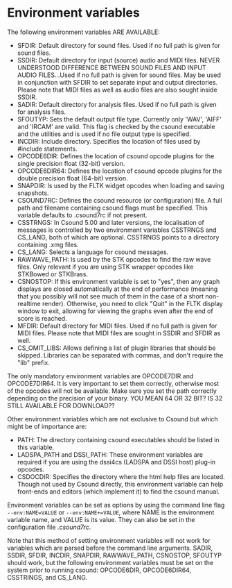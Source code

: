 # Environment variables

 The following environment variables ARE AVAILABLE:

- SFDIR: Default directory for sound files. Used if no full path is given for sound files.  
- SSDIR: Default directory for input (source) audio and MIDI files. NEVER UNDERSTOOD DIFFERENCE BETWEEN SOUND FILES AND INPUT AUDIO FILES...Used if no full path is given for sound files. May be used in conjunction with SFDIR to set separate input and output directories. Please note that MIDI files as well as audio files are also sought inside SSDIR.  
- SADIR: Default directory for analysis files. Used if no full path is given for analysis files.  
- SFOUTYP: Sets the default output file type. Currently only 'WAV', 'AIFF' and 'IRCAM' are valid. This flag is checked by the csound executable and the utilities and is used if no file output type is specified.  
- INCDIR: Include directory. Specifies the location of files used by #include statements.  
- OPCODE6DIR: Defines the location of csound opcode plugins for the single precision float (32-bit) version.  
- OPCODE6DIR64: Defines the location of csound opcode plugins for the double precision float (64-bit) version.  
- SNAPDIR: Is used by the FLTK widget opcodes when loading and saving snapshots.  
- CSOUND7RC: Defines the csound resource (or configuration) file. A full path and filename containing csound flags must be specified. This variable defaults to .csound7rc if not present.  
- CSSTRNGS: In Csound 5.00 and later versions, the localisation of messages is controlled by two environment variables CSSTRNGS and CS_LANG, both of which are optional. CSSTRNGS points to a directory containing .xmg files.  
- CS_LANG: Selects a language for csound messages.  
- RAWWAVE_PATH: Is used by the STK opcodes to find the raw wave files. Only relevant if you are using STK wrapper opcodes like STKBowed or STKBrass.  
- CSNOSTOP: If this environment variable is set to "yes", then any graph displays are closed automatically at the end of performance (meaning that you possibly will not see much of them in the case of a short non-realtime render). Otherwise, you need to click "Quit" in the FLTK display window to exit, allowing for viewing the graphs even after the end of score is reached.  
- MFDIR: Default directory for MIDI files. Used if no full path is given for MIDI files. Please note that MIDI files are sought in SSDIR and SFDIR as well.  
- CS_OMIT_LIBS: Allows defining a list of plugin libraries that should be skipped. Libraries can be separated with commas, and don't require the "lib" prefix.

The only mandatory environment variables are OPCODE7DIR and OPCODE7DIR64. It is very important to set them correctly, otherwise most of the opcodes will not be available. Make sure you set the path correctly depending on the precision of your binary. YOU MEAN 64 OR 32 BIT? IS 32 STILL AVAILABLE FOR DOWNLOAD??

Other environment variables which are not exclusive to Csound but which might be of importance are:

- PATH: The directory containing csound executables should be listed in this variable.  
- LADSPA_PATH and DSSI_PATH: These environment variables are required if you are using the dssi4cs (LADSPA and DSSI host) plug-in opcodes.  
- CSDOCDIR: Specifies the directory where the html help files are located. Though not used by Csound directly, this environment variable can help front-ends and editors (which implement it) to find the csound manual.

Environment variables can be set as options by using the command line flag `--env:NAME=VALUE` or `--env:NAME+=VALUE`, where NAME is the environment variable name, and VALUE is its value. They can also be set in the configuration file *.csound7rc*.

Note that this method of setting environment variables will not work for variables which are parsed before the command line arguments. SADIR, SSDIR, SFDIR, INCDIR, SNAPDIR, RAWWAVE_PATH, CSNOSTOP, SFOUTYP should work, but the following environment variables must be set on the system prior to running csound: OPCODE6DIR, OPCODE6DIR64, CSSTRINGS, and CS_LANG.
